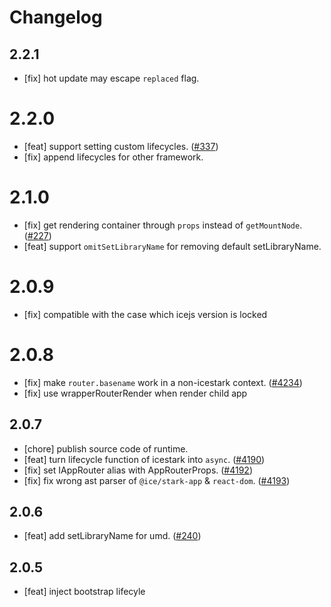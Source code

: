 # Changelog


## 2.2.1

- [fix] hot update may escape `replaced` flag.

# 2.2.0

- [feat] support setting custom lifecycles. ([#337](https://github.com/ice-lab/icestark/issues/337))
- [fix] append lifecycles for other framework.

# 2.1.0

- [fix] get rendering container through `props` instead of `getMountNode`. ([#227](https://github.com/ice-lab/icestark/issues/227))
- [feat] support `omitSetLibraryName` for removing default setLibraryName.

# 2.0.9

- [fix] compatible with the case which icejs version is locked

# 2.0.8

- [fix] make `router.basename` work in a non-icestark context. ([#4234](https://github.com/alibaba/ice/issues/4234))
- [fix] use wrapperRouterRender when render child app

## 2.0.7

- [chore] publish source code of runtime.
- [feat] turn lifecycle function of icestark into `async`. ([#4190](https://github.com/alibaba/ice/pull/4190))
- [fix] set IAppRouter alias with AppRouterProps. ([#4192](https://github.com/alibaba/ice/pull/4192))
- [fix] fix wrong ast parser of `@ice/stark-app` & `react-dom`. ([#4193](https://github.com/alibaba/ice/pull/4193))

## 2.0.6

- [feat] add setLibraryName for umd. ([#240](https://github.com/ice-lab/icestark/issues/240))

## 2.0.5

- [feat] inject bootstrap lifecyle